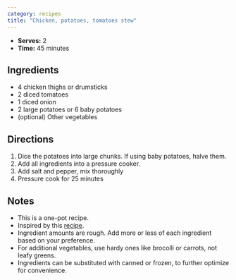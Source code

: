 ```yaml
---
category: recipes
title: "Chicken, potatoes, tomatoes stew"
---
```


- **Serves:** 2
- **Time:** 45 minutes

## Ingredients

- 4 chicken thighs or drumsticks
- 2 diced tomatoes
- 1 diced onion
- 2 large potatoes or 6 baby potatoes
- (optional) Other vegetables

## Directions

1. Dice the potatoes into large chunks. If using baby potatoes, halve them.
2. Add all ingredients into a pressure cooker.
3. Add salt and pepper, mix thoroughly
4. Pressure cook for 25 minutes

## Notes

- This is a one-pot recipe.
- Inspired by this [recipe](https://www.seriouseats.com/colombian-chicken-stew-with-potatoes-tomato-onion-recipe).
- Ingredient amounts are rough. Add more or less of each ingredient based
  on your preference.
- For additional vegetables, use hardy ones like brocolli or carrots, not leafy greens.
- Ingredients can be substituted with canned or frozen, to further optimize for
  convenience.
